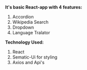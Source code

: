 **It's basic React-app with 4 features:**
1) Accordion
2) Wikipedia Search
3) Dropdown
4) Language Tralator

**Technology Used:**
1) React
2) Sematic-Ui for styling
3) Axios and Api's
